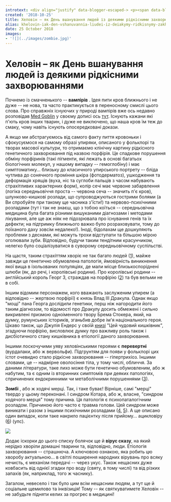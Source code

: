 ```yaml
---
introtext: <div align="justify" data-blogger-escaped-> <p><span data-blogger-escaped-data-mce- data-blogger-escaped-> "Диму без вогню не бува” – кажуть. Або ж – “в кожній чутці є частка чутки”. Ми не будемо заглиблюватися в історію цього, хм, свята, натомість пороздумуємо на тему реальності існування деяких явищ та істот, що традиційно згадуються на Хеловін.</span></p> </div>
created: '2018-10-25'
title: Хеловін – як День вшанування людей із деякими рідкісними захворюваннями
alias: khelovin-iak-den-vshanuvannia-liudei-iz-deiakymy-ridkisnymy-zakhvoriuvanniamy
date: 25 October 2018
images:
- '![](../images/zombie.jpg)'
---
```


# Хеловін – як День вшанування людей із деякими рідкісними захворюваннями

Почнемо із смачненького -- **вампірів** . Ідея пити кров ближнього і не дуже -- не нова, та часто практикується в переносному смислі цього слова. Про справжніх існуючих у природі вампірів вже ось недавно розповідав [Med Goblin](https://www.facebook.com/medgoblin/) у своєму дописі ось [тут](https://www.facebook.com/medgoblin/photos/a.192797614511658/569292850195464/?type=3&theater). Існують кажани які п'ють кров інших тварин, і дуже не виключено, що наша кров їм теж до смаку, чому навіть існують опосередковані докази.

А якщо ми абстрагуємось від самого факту пиття кровоньки і сфокусуємося на самому образі упиряки, описаного у фольклорі та творах масової культури, то отримаємо клінічну картину рідкісного генетичного захворювання під назвою порфірія. Це спадкове порушення обміну порфіринів (такі пігменти, які лежать в основі багатьох біологічних молекул, у нашому випадку -- гемоглобіну) і має симптоматику... близьку до класичного упирського портрету -- бліда чутлива до сонячного проміння шкіра (фотодерматоз), ушкодження та деформація хрящів (вуха, ніс та суглоби пальців з часом набувають страхітливих характерних форм), колір сечі має червоне забарвлення (логіка середньовіччя проста -- червона сеча -- значить п'є кров), шлунково-кишкові розлади, що супроводжуються гострими болями (а Ви спробуйте при такому ще часника з'їсти!) та нервово-психічними розладами (тут і так не знаєш, що з тобою коїться -- середньовічна медицина була багата різними вишуканими діагнозами і методами лікування, але ще аж ніяк не підозрювала про існування генів та їх дефекти; на підтримку ближнього важко було розраховувати, тому до поїханого даху зовсім недалеко!). Іноді, бідолахам ще дошкуляють проблеми з деснами, які можуть трохи відступати та більшою мірою оголювали зуби. Відповідно, будучи таким тендітним красунчиком, нелегко було соціалізуватися в суворому середньовічному суспільстві.

На щастя, таким страхіттям хворіє не так багато людей ([1](https://www.ncbi.nlm.nih.gov/pmc/articles/PMC2398345/)), майже завжди це генетично обумовлена патологія, ймовірність виникнення якої вища в ізольованих популяціях, де мали місце близькоспоріднені шлюби (як, до речі, і королівські родини). Про королівські родини -- англійський король Георг 3, страждав на порфірію ([2](https://www.ncbi.nlm.nih.gov/pubmed/21902081)) та був вельми не в собі.

Іншим відомим персонажем, кого вважають заслуженим упирем (а відповідно -- жертвою порфірії) є князь Влад ІІІ Дракула. Однак якщо "мощі" пана Георга дослідили генетики, перш ніж нагородити його таким діагнозом, то відомості про Дракулу досить обмежені і сильно викривлені призмою одноіменного твору Брема Стокера, який, на думку, румунських істориків, зганьбив добре ім'я національного героя. Цікаво також, що Джулія Ендерс у своїй [книзі](kyshkivnyk-vyrishuie-chastishe-nizh-tvii-mozok.html) "Цей чудовий кишківник", згадуючи порфірію, висловлює думку про важливу роль також і дисбіотичного стану кишківника в етіології даного захворювання.

Іншими лоскочучими уяву хеловінськими героями є **перевертні** (вурдалаки, або ж вервольфи). Підгрунтям для появи у фольклорі цих істот очевидно стало рідкісне захворювання -- гіпертрихіоз. Іншими словами, це -- надмірне оволосіння тіла, у тому числі, обличчя. За даними літератури, таке лихо може бути генетично обумовленим, або ж набутим, та є одним із вторинних симптомів при деяких патологіях, спричинених ендокринними чи метаболічними порушеннями ([3](https://www.ncbi.nlm.nih.gov/pmc/articles/PMC4526284/)).

**Зомбі** , або ж ходячі мерці. Так, і таке буває! Вірніше, самі "мерці" твердо у цьому переконані. І синдром Котара, або ж, власне, "синдром ходячого мерця" тому причина. Ця патологія є психопаталогічним розладом. Причиною його часто є травма голови. Цей синдром може виникати і разом з іншими психічними розладами ([4](https://www.ncbi.nlm.nih.gov/pmc/articles/PMC5178336/), [5](https://www.ncbi.nlm.nih.gov/pmc/articles/PMC4271387/)). А ще описано один випадок, коли таке накрило пацієнтку після прийому... ацикловіру ([6](https://www.ncbi.nlm.nih.gov/pmc/articles/PMC2151143/)) (упс).

![](../images/zombie.jpg)

Додає іскорки до цього списку болячок ще й **вірус сказу**, на який нерідко хворіли домашні тварини та, відповідно, люди. Етіологія захворювання -- страшнюча. А ключовою ознакою, яка робить цю хворобу актуальною... в світлі поширення народних вірувань про всяку нечисть, є механізм передачі -- через укус. Також нещасних дуже ковбасить від однієї згадки про воду (святу, в тому числі) та від різких запахів (як, наприклад, того ж часнику).

Загалом, невесело і так було цим всім нещасним людям, а тут ще й соціальне щемилово та інквізиція! Тому -- як святкуватимете Хеловін -- не забудьте підняти келих за прогрес в медицині!
